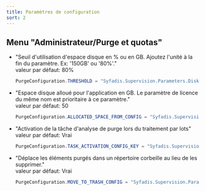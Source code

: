 ```yaml
---
title: Paramètres de configuration
sort: 2
---
```

## Menu "Administrateur/Purge et quotas"

* "Seuil d'utilisation d'espace disque en % ou en GB. Ajoutez l'unité à la fin du paramètre. Ex: '150GB' ou '80%'."<br>
valeur par défaut: 80%

    ```java
    PurgeConfiguration.THRESHOLD = "Syfadis.Supervision.Parameters.DiskSpaceThreshold";
    ```

* "Espace disque alloué pour l'application en GB. Le paramètre de licence du même nom est prioritaire à ce paramètre."<br>
valeur par défaut: 50

    ```java
    PurgeConfiguration.ALLOCATED_SPACE_FROM_CONFIG = "Syfadis.Supervision.Parameters.AllocatedDiskSpace.GB";
    ```

* "Activation de la tâche d'analyse de purge lors du traitement par lots"<br>
valeur par défaut: Vrai

    ```java
    PurgeConfiguration.TASK_ACTIVATION_CONFIG_KEY = "Syfadis.Supervision.Parameters.EnablePurgeAnalysis";
    ```
	
* "Déplace les éléments purgés dans un répertoire corbeille au lieu de les supprimer."<br>
valeur par défaut: Vrai

    ```java
    PurgeConfiguration.MOVE_TO_TRASH_CONFIG = "Syfadis.Supervision.Parameters.PurgeToTrash";
    ```